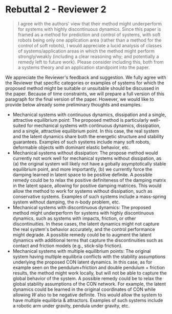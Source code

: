 # Rebuttal 2 - Reviewer 2

> I agree with the authors' view that their method might underperform for systems with highly discontinuous dynamics. Since this paper is framed as a method for prediction and control of systems, with soft robots being only one application area (rather than a method for the control of soft robots), I would appreciate a lucid analysis of classes of systems/application areas in which the method might perform strongly/weakly (including a clear reasoning why; and potentially a remedy left to future work). Please consider including this, both from a systems theory and an application standpoint into the paper.

We appreciate the Reviewer's feedback and suggestion. We fully agree with the Reviewer that specific categories or examples of systems for which the proposed method might be suitable or unsuitable should be discussed in the paper. Because of time constraints, we will prepare a full version of this paragraph for the final version of the paper. However, we would like to provide below already some preliminary thoughts and examples.

- Mechanical systems with continuous dynamics, dissipation and a single, attractive equilibrium point: The proposed method is particularly well-suited for mechanical systems with continuous dynamics, dissipation, and a single, attractive equilibrium point. In this case, the real system and the latent dynamics share both the energetic structure and stability guarantees. Examples of such systems include many soft robots, deformable objects with dominant elastic behavior, etc.
- Mechanical systems without dissipation: The propose method would currently not work well for mechanical systems without dissipation, as (a) the original system will likely not have a gobally asymptotically stable equilibrium point, and more importantly, (b) we currently force the damping learned in latent space to be positive definite. A possible remedy could be to relax the positive definiteness of the damping matrix in the latent space, allowing for positive damping matrices. This would allow the method to work for systems without dissipation, such as conservative systems. Examples of such systems include a mass-spring system without damping, the n-body problem, etc.
- Mechanical systems with discontinuous dynamics: The proposed method might underperform for systems with highly discontinuous dynamics, such as systems with impacts, friction, or other discontinuities. In these cases, the latent dynamics might not capture the real system's behavior accurately, and the control performance might degrade. A possible remedy could be to augment the latent dynamics with additional terms that capture the discontinuities such as contact and friction models (e.g., stick-slip friction).
- Mechanical systems with multiple equilibrium points: The original system having multiple equilibria conflicts with the stability assumptions underlying the proposed CON latent dynamics. In this case, as for example seen on the pendulum+friction and double pendulum + friction results, the method might work locally, but will not be able to capture the global behavior of the system. A possible remedy could be to relax the global stability assumptions of the CON network. For example, the latent dynamics could be learned in the original coordinates of CON while allowing $W$ also to be negative definite. This would allow the system to have multiple equilibria & attractors. Examples of such systems include a robotic arm under gravity, pendula under gravity, etc.
